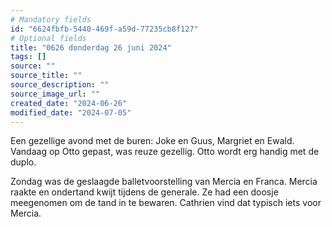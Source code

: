 ```yaml
---
# Mandatory fields
id: "6624fbfb-5440-469f-a59d-77235cb8f127"
# Optional fields
title: "0626 donderdag 26 juni 2024"
tags: []
source: ""
source_title: ""
source_description: ""
source_image_url: ""
created_date: "2024-06-26"
modified_date: "2024-07-05"
---
```

Een gezellige avond met de buren: Joke en Guus, Margriet en Ewald. Vandaag op Otto gepast, was reuze gezellig. Otto wordt erg handig met de duplo. 

Zondag was de geslaagde balletvoorstelling van Mercia en Franca. Mercia raakte en ondertand kwijt tijdens de generale. Ze had een doosje meegenomen om de tand in te bewaren. Cathrien vind dat typisch iets voor Mercia.
